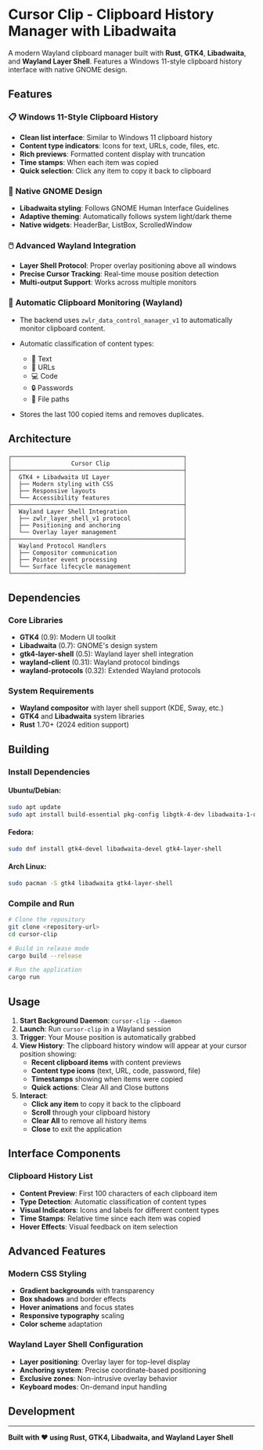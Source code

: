 # Cursor Clip - Clipboard History Manager with Libadwaita

A modern Wayland clipboard manager built with **Rust**, **GTK4**, **Libadwaita**, and **Wayland Layer Shell**. Features a Windows 11-style clipboard history interface with native GNOME design.

## Features

### 📋 **Windows 11-Style Clipboard History**
- **Clean list interface**: Similar to Windows 11 clipboard history
- **Content type indicators**: Icons for text, URLs, code, files, etc.
- **Rich previews**: Formatted content display with truncation
- **Time stamps**: When each item was copied
- **Quick selection**: Click any item to copy it back to clipboard

### 🎨 **Native GNOME Design**
- **Libadwaita styling**: Follows GNOME Human Interface Guidelines
- **Adaptive theming**: Automatically follows system light/dark theme
- **Native widgets**: HeaderBar, ListBox, ScrolledWindow

### 🖱️ **Advanced Wayland Integration**
- **Layer Shell Protocol**: Proper overlay positioning above all windows
- **Precise Cursor Tracking**: Real-time mouse position detection
- **Multi-output Support**: Works across multiple monitors
<!-- - **Non-intrusive**: Doesn't steal focus or interfere with other applications -->

### 📂 **Automatic Clipboard Monitoring (Wayland)**
- The backend uses `zwlr_data_control_manager_v1` to automatically monitor clipboard content.

- Automatic classification of content types:
  - 📝 Text
  - 🔗 URLs
  - 💻 Code
  - 🔒 Passwords
  - 📁 File paths
- Stores the last 100 copied items and removes duplicates.

## Architecture

```
┌─────────────────────────────────────────────────┐
│                 Cursor Clip                     │
├─────────────────────────────────────────────────┤
│  GTK4 + Libadwaita UI Layer                     │
│  ├── Modern styling with CSS                    │
│  ├── Responsive layouts                         │
│  └── Accessibility features                     │
├─────────────────────────────────────────────────┤
│  Wayland Layer Shell Integration                │
│  ├── zwlr_layer_shell_v1 protocol               │
│  ├── Positioning and anchoring                  │
│  └── Overlay layer management                   │
├─────────────────────────────────────────────────┤
│  Wayland Protocol Handlers                      │
│  ├── Compositor communication                   │
│  ├── Pointer event processing                   │
│  └── Surface lifecycle management               │
└─────────────────────────────────────────────────┘
```

## Dependencies

### Core Libraries
- **GTK4** (0.9): Modern UI toolkit
- **Libadwaita** (0.7): GNOME's design system  
- **gtk4-layer-shell** (0.5): Wayland layer shell integration
- **wayland-client** (0.31): Wayland protocol bindings
- **wayland-protocols** (0.32): Extended Wayland protocols

### System Requirements
- **Wayland compositor** with layer shell support (KDE, Sway, etc.)
- **GTK4** and **Libadwaita** system libraries
- **Rust** 1.70+ (2024 edition support)

## Building

### Install Dependencies

#### Ubuntu/Debian:
```bash
sudo apt update
sudo apt install build-essential pkg-config libgtk-4-dev libadwaita-1-dev gtk4-layer-shell
```

#### Fedora:
```bash
sudo dnf install gtk4-devel libadwaita-devel gtk4-layer-shell
```

#### Arch Linux:
```bash
sudo pacman -S gtk4 libadwaita gtk4-layer-shell
```

### Compile and Run

```bash
# Clone the repository
git clone <repository-url>
cd cursor-clip

# Build in release mode
cargo build --release

# Run the application
cargo run
```

## Usage
1. **Start Background Daemon**: `cursor-clip --daemon`
2. **Launch**: Run `cursor-clip` in a Wayland session
3. **Trigger**: Your Mouse position is automatically grabbed
4. **View History**: The clipboard history window will appear at your cursor position showing:
   - **Recent clipboard items** with content previews
   - **Content type icons** (text, URL, code, password, file)
   - **Timestamps** showing when items were copied
   - **Quick actions**: Clear All and Close buttons
5. **Interact**: 
   - **Click any item** to copy it back to the clipboard
   - **Scroll** through your clipboard history
   - **Clear All** to remove all history items
   - **Close** to exit the application

## Interface Components

### Clipboard History List
- **Content Preview**: First 100 characters of each clipboard item
- **Type Detection**: Automatic classification of content types
- **Visual Indicators**: Icons and labels for different content types
- **Time Stamps**: Relative time since each item was copied
- **Hover Effects**: Visual feedback on item selection

## Advanced Features

### Modern CSS Styling
- **Gradient backgrounds** with transparency
- **Box shadows** and border effects  
- **Hover animations** and focus states
- **Responsive typography** scaling
- **Color scheme** adaptation

### Wayland Layer Shell Configuration
- **Layer positioning**: Overlay layer for top-level display
- **Anchoring system**: Precise coordinate-based positioning
- **Exclusive zones**: Non-intrusive overlay behavior
- **Keyboard modes**: On-demand input handling

## Development

<!-- ### Code Structure
```
src/
├── main.rs              # Application entry point & Wayland setup
├── gtk_overlay.rs       # GTK4/Libadwaita UI implementation  
├── state.rs             # Application state management
├── buffer.rs            # Graphics buffer management
└── dispatch/            # Wayland protocol handlers
    ├── mod.rs
    ├── compositor.rs
    ├── layer_shell.rs
    ├── pointer.rs
    └── ...
``` -->

<!-- ## License

This project is licensed under the MIT License - see the LICENSE file for details.
 -->
---

**Built with ❤️ using Rust, GTK4, Libadwaita, and Wayland Layer Shell**
